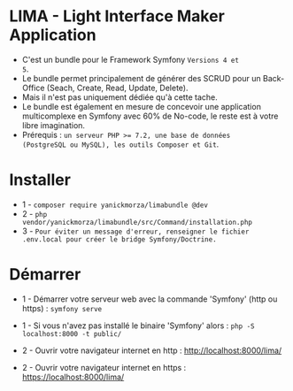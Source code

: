 # LIMA - Light Interface Maker Application
- C'est un bundle pour le Framework Symfony <code>Versions 4 et 5</code>.
- Le bundle permet principalement de générer des SCRUD pour un Back-Office (Seach, Create, Read, Update, Delete).
- Mais il n'est pas uniquement dédiée qu'à cette tache.
- Le bundle est également en mesure de concevoir une application multicomplexe en Symfony avec 60% de No-code, le reste est à votre libre imagination.
- Prérequis : <code>un serveur PHP >= 7.2, une base de données (PostgreSQL ou MySQL), les outils Composer et Git</code>.

# Installer

- 1 - <code>composer require yanickmorza/limabundle @dev</code>
- 2 - <code>php vendor/yanickmorza/limabundle/src/Command/installation.php</code>
- 3 - <code>Pour éviter un message d'erreur, renseigner le fichier .env.local pour créer le bridge Symfony/Doctrine.</code>

# Démarrer

- 1 - Démarrer votre serveur web avec la commande 'Symfony' (http ou https) : 
<code>symfony serve</code>
- 1 - Si vous n'avez pas installé le binaire 'Symfony' alors :
<code>php -S localhost:8000 -t public/</code>

- 2 - Ouvrir votre navigateur internet en http : <a href="http://localhost:8000/lima/">http://localhost:8000/lima/</a>
- 2 - Ouvrir votre navigateur internet en https : <a href="https://localhost:8000/lima/">https://localhost:8000/lima/</a>
